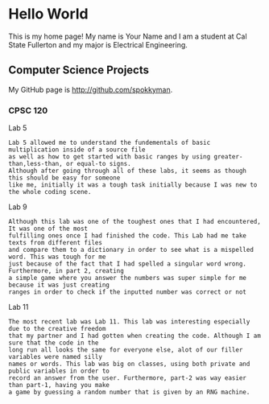 # Hello World
This is my home page! My name is Your Name and I am a student at Cal State Fullerton and my major is Electrical Engineering.

## Computer Science Projects
My GitHub page is http://github.com/spokkyman.

### CPSC 120
Lab 5

    Lab 5 allowed me to understand the fundementals of basic multiplication inside of a source file
    as well as how to get started with basic ranges by using greater-than,less-than, or equal-to signs.
    Although after going through all of these labs, it seems as though this should be easy for someone
    like me, initially it was a tough task initially because I was new to the whole coding scene.

Lab 9

    Although this lab was one of the toughest ones that I had encountered, It was one of the most
    fulfilling ones once I had finished the code. This Lab had me take texts from different files
    and compare them to a dictionary in order to see what is a mispelled word. This was tough for me
    just because of the fact that I had spelled a singular word wrong. Furthermore, in part 2, creating
    a simple game where you answer the numbers was super simple for me because it was just creating
    ranges in order to check if the inputted number was correct or not

Lab 11

    The most recent lab was Lab 11. This lab was interesting especially due to the creative freedom
    that my partner and I had gotten when creating the code. Although I am sure that the code in the
    long run all looks the same for everyone else, alot of our filler variables were named silly
    names or words. This lab was big on classes, using both private and public variables in order to
    record an answer from the user. Furthermore, part-2 was way easier than part-1, having you make
    a game by guessing a random number that is given by an RNG machine.
